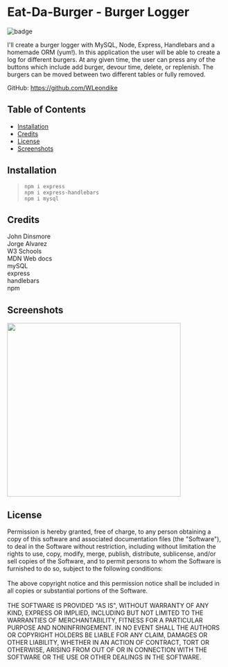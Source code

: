 # Eat-Da-Burger - Burger Logger

  ![badge](https://img.shields.io/badge/License-MIT-blue)

  I'll create a burger logger with MySQL, Node, Express, Handlebars and a homemade ORM (yum!). In this application the user will be able to create a log for different burgers. At any given time, the user can press any of the buttons which include add burger, devour time, delete, or replenish. The burgers can be moved between two different tables or fully removed.  

  GitHub: https://github.com/WLeondike
  

  ## Table of Contents

  * [Installation](#installation)
  * [Credits](#credits)
  * [License](#license)
  * [Screenshots](#screenshots)
  

  ## Installation
  
  > ``` npm i express ``` <br> ``` npm i express-handlebars ``` <br> ``` npm i mysql ```
  
  
  ## Credits
  
  John Dinsmore <br> Jorge Alvarez <br> W3 Schools <br> MDN Web docs <br> mySQL <br> express <br> handlebars <br> npm
  

  ## Screenshots

  <img src =".\public\assets\images\phaseOne.png" width="400">
  

  ## License
  
  Permission is hereby granted, free of charge, to any person obtaining a copy of this software and associated documentation files (the "Software"), to deal in the Software without restriction, including without limitation the rights to use, copy, modify, merge, publish, distribute, sublicense, and/or sell copies of the Software, and to permit persons to whom the Software is furnished to do so, subject to the following conditions: <br> <br> The above copyright notice and this permission notice shall be included in all copies or substantial portions of the Software. <br> <br> THE SOFTWARE IS PROVIDED "AS IS", WITHOUT WARRANTY OF ANY KIND, EXPRESS OR IMPLIED, INCLUDING BUT NOT LIMITED TO THE WARRANTIES OF MERCHANTABILITY, FITNESS FOR A PARTICULAR PURPOSE AND NONINFRINGEMENT. IN NO EVENT SHALL THE AUTHORS OR COPYRIGHT HOLDERS BE LIABLE FOR ANY CLAIM, DAMAGES OR OTHER LIABILITY, WHETHER IN AN ACTION OF CONTRACT, TORT OR OTHERWISE, ARISING FROM OUT OF OR IN CONNECTION WITH THE SOFTWARE OR THE USE OR OTHER DEALINGS IN THE SOFTWARE.